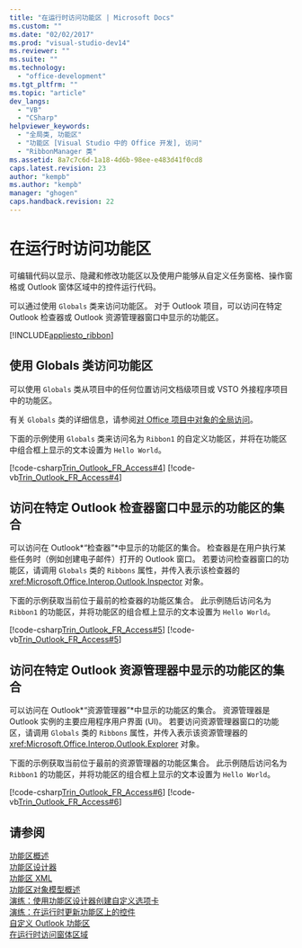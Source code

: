 ```yaml
---
title: "在运行时访问功能区 | Microsoft Docs"
ms.custom: ""
ms.date: "02/02/2017"
ms.prod: "visual-studio-dev14"
ms.reviewer: ""
ms.suite: ""
ms.technology: 
  - "office-development"
ms.tgt_pltfrm: ""
ms.topic: "article"
dev_langs: 
  - "VB"
  - "CSharp"
helpviewer_keywords: 
  - "全局类, 功能区"
  - "功能区 [Visual Studio 中的 Office 开发], 访问"
  - "RibbonManager 类"
ms.assetid: 8a7c7c6d-1a18-4d6b-98ee-e483d41f0cd8
caps.latest.revision: 23
author: "kempb"
ms.author: "kempb"
manager: "ghogen"
caps.handback.revision: 22
---
```

# 在运行时访问功能区
  可编辑代码以显示、隐藏和修改功能区以及使用户能够从自定义任务窗格、操作窗格或 Outlook 窗体区域中的控件运行代码。  
  
 可以通过使用 `Globals` 类来访问功能区。  对于 Outlook 项目，可以访问在特定 Outlook 检查器或 Outlook 资源管理器窗口中显示的功能区。  
  
 [!INCLUDE[appliesto_ribbon](../vsto/includes/appliesto-ribbon-md.md)]  
  
## 使用 Globals 类访问功能区  
 可以使用 `Globals` 类从项目中的任何位置访问文档级项目或 VSTO 外接程序项目中的功能区。  
  
 有关 `Globals` 类的详细信息，请参阅[对 Office 项目中对象的全局访问](../vsto/global-access-to-objects-in-office-projects.md)。  
  
 下面的示例使用 `Globals` 类来访问名为 `Ribbon1` 的自定义功能区，并将在功能区中组合框上显示的文本设置为 `Hello World`。  
  
 [!code-csharp[Trin_Outlook_FR_Access#4](../snippets/csharp/VS_Snippets_OfficeSP/Trin_Outlook_FR_Access/CS/ThisAddIn.cs#4)]
 [!code-vb[Trin_Outlook_FR_Access#4](../snippets/visualbasic/VS_Snippets_OfficeSP/Trin_Outlook_FR_Access/VB/ThisAddIn.vb#4)]  
  
## 访问在特定 Outlook 检查器窗口中显示的功能区的集合  
 可以访问在 Outlook*“检查器”*中显示的功能区的集合。  检查器是在用户执行某些任务时（例如创建电子邮件）打开的 Outlook 窗口。  若要访问检查器窗口的功能区，请调用 `Globals` 类的 `Ribbons` 属性，并传入表示该检查器的 <xref:Microsoft.Office.Interop.Outlook.Inspector> 对象。  
  
 下面的示例获取当前位于最前的检查器的功能区集合。  此示例随后访问名为 `Ribbon1` 的功能区，并将功能区的组合框上显示的文本设置为 `Hello World`。  
  
 [!code-csharp[Trin_Outlook_FR_Access#5](../snippets/csharp/VS_Snippets_OfficeSP/Trin_Outlook_FR_Access/CS/ThisAddIn.cs#5)]
 [!code-vb[Trin_Outlook_FR_Access#5](../snippets/visualbasic/VS_Snippets_OfficeSP/Trin_Outlook_FR_Access/VB/ThisAddIn.vb#5)]  
  
## 访问在特定 Outlook 资源管理器中显示的功能区的集合  
 可以访问在 Outlook*“资源管理器”*中显示的功能区的集合。  资源管理器是 Outlook 实例的主要应用程序用户界面 \(UI\)。  若要访问资源管理器窗口的功能区，请调用 `Globals` 类的 `Ribbons` 属性，并传入表示该资源管理器的 <xref:Microsoft.Office.Interop.Outlook.Explorer> 对象。  
  
 下面的示例获取当前位于最前的资源管理器的功能区集合。  此示例随后访问名为 `Ribbon1` 的功能区，并将功能区的组合框上显示的文本设置为 `Hello World`。  
  
 [!code-csharp[Trin_Outlook_FR_Access#6](../snippets/csharp/VS_Snippets_OfficeSP/Trin_Outlook_FR_Access/CS/ThisAddIn.cs#6)]
 [!code-vb[Trin_Outlook_FR_Access#6](../snippets/visualbasic/VS_Snippets_OfficeSP/Trin_Outlook_FR_Access/VB/ThisAddIn.vb#6)]  
  
## 请参阅  
 [功能区概述](../vsto/ribbon-overview.md)   
 [功能区设计器](../vsto/ribbon-designer.md)   
 [功能区 XML](../vsto/ribbon-xml.md)   
 [功能区对象模型概述](../vsto/ribbon-object-model-overview.md)   
 [演练：使用功能区设计器创建自定义选项卡](../vsto/walkthrough-creating-a-custom-tab-by-using-the-ribbon-designer.md)   
 [演练：在运行时更新功能区上的控件](../vsto/walkthrough-updating-the-controls-on-a-ribbon-at-run-time.md)   
 [自定义 Outlook 功能区](../vsto/customizing-a-ribbon-for-outlook.md)   
 [在运行时访问窗体区域](../vsto/accessing-a-form-region-at-run-time.md)  
  
  